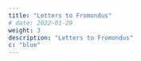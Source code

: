 ```yaml
---
title: "Letters to Fromondus"
# date: 2022-01-29
weight: 3
description: "Letters to Fromondus"
c: "blue"
---
```


